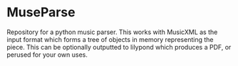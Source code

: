 # MuseParse
Repository for a python music parser. This works with MusicXML as the input format which forms a tree of objects in memory representing the piece. This can be optionally outputted to lilypond which produces a PDF, or perused for your own uses.
